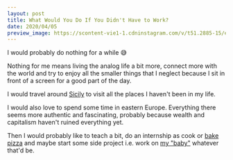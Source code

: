 ```yaml
---
layout: post
title: What Would You Do If You Didn't Have to Work?
date: 2020/04/05
preview_image: https://scontent-vie1-1.cdninstagram.com/v/t51.2885-15/e35/s1080x1080/77096283_133650544759553_8980911112077718119_n.jpg?_nc_ht=scontent-vie1-1.cdninstagram.com&_nc_cat=105&_nc_ohc=EvA7zff9R_sAX_4hkmg&oh=547d8957df8015490bd182ccbd5d8628&oe=5EB19746
---
```


I would probably do nothing for a while 😅

Nothing for me means living the analog life a bit more, connect more with the world and try to enjoy all the smaller things that I neglect because I sit in front of a screen for a good part of the day.

I would travel around [Sicily](https://www.instagram.com/p/B6iHA0DFeky/) to visit all the places I haven't been in my life.

I would also love to spend some time in eastern Europe. Everything there seems more authentic and fascinating, probably because wealth and capitalism haven't ruined everything yet.

Then I would probably like to teach a bit, do an internship as cook or [bake pizza](https://www.instagram.com/p/B-hv8heD0Xe/) and maybe start some side project i.e. work on [my "baby"](https://readmo.app) whatever that'd be.

